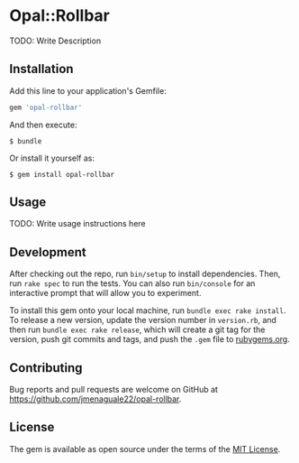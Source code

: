 # Opal::Rollbar
TODO: Write Description

## Installation

Add this line to your application's Gemfile:

```ruby
gem 'opal-rollbar'
```

And then execute:

    $ bundle

Or install it yourself as:

    $ gem install opal-rollbar

## Usage

TODO: Write usage instructions here

## Development

After checking out the repo, run `bin/setup` to install dependencies. Then, run `rake spec` to run the tests. You can also run `bin/console` for an interactive prompt that will allow you to experiment.

To install this gem onto your local machine, run `bundle exec rake install`. To release a new version, update the version number in `version.rb`, and then run `bundle exec rake release`, which will create a git tag for the version, push git commits and tags, and push the `.gem` file to [rubygems.org](https://rubygems.org).

## Contributing

Bug reports and pull requests are welcome on GitHub at https://github.com/jmenaguale22/opal-rollbar.

## License

The gem is available as open source under the terms of the [MIT License](https://opensource.org/licenses/MIT).

